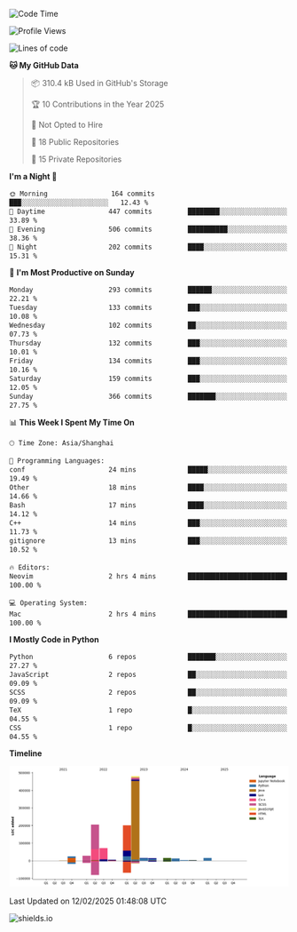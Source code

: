 <!--START_SECTION:waka-->
![Code Time](http://img.shields.io/badge/Code%20Time-429%20hrs%2046%20mins-blue)

![Profile Views](http://img.shields.io/badge/Profile%20Views-0-blue)

![Lines of code](https://img.shields.io/badge/From%20Hello%20World%20I%27ve%20Written-1.1%20million%20lines%20of%20code-blue)

**🐱 My GitHub Data** 

> 📦 310.4 kB Used in GitHub's Storage 
 > 
> 🏆 10 Contributions in the Year 2025
 > 
> 🚫 Not Opted to Hire
 > 
> 📜 18 Public Repositories 
 > 
> 🔑 15 Private Repositories 
 > 
**I'm a Night 🦉** 

```text
🌞 Morning                164 commits         ███░░░░░░░░░░░░░░░░░░░░░░   12.43 % 
🌆 Daytime                447 commits         ████████░░░░░░░░░░░░░░░░░   33.89 % 
🌃 Evening                506 commits         ██████████░░░░░░░░░░░░░░░   38.36 % 
🌙 Night                  202 commits         ████░░░░░░░░░░░░░░░░░░░░░   15.31 % 
```
📅 **I'm Most Productive on Sunday** 

```text
Monday                   293 commits         ██████░░░░░░░░░░░░░░░░░░░   22.21 % 
Tuesday                  133 commits         ███░░░░░░░░░░░░░░░░░░░░░░   10.08 % 
Wednesday                102 commits         ██░░░░░░░░░░░░░░░░░░░░░░░   07.73 % 
Thursday                 132 commits         ███░░░░░░░░░░░░░░░░░░░░░░   10.01 % 
Friday                   134 commits         ███░░░░░░░░░░░░░░░░░░░░░░   10.16 % 
Saturday                 159 commits         ███░░░░░░░░░░░░░░░░░░░░░░   12.05 % 
Sunday                   366 commits         ███████░░░░░░░░░░░░░░░░░░   27.75 % 
```


📊 **This Week I Spent My Time On** 

```text
🕑︎ Time Zone: Asia/Shanghai

💬 Programming Languages: 
conf                     24 mins             █████░░░░░░░░░░░░░░░░░░░░   19.49 % 
Other                    18 mins             ████░░░░░░░░░░░░░░░░░░░░░   14.66 % 
Bash                     17 mins             ████░░░░░░░░░░░░░░░░░░░░░   14.12 % 
C++                      14 mins             ███░░░░░░░░░░░░░░░░░░░░░░   11.73 % 
gitignore                13 mins             ███░░░░░░░░░░░░░░░░░░░░░░   10.52 % 

🔥 Editors: 
Neovim                   2 hrs 4 mins        █████████████████████████   100.00 % 

💻 Operating System: 
Mac                      2 hrs 4 mins        █████████████████████████   100.00 % 
```

**I Mostly Code in Python** 

```text
Python                   6 repos             ███████░░░░░░░░░░░░░░░░░░   27.27 % 
JavaScript               2 repos             ██░░░░░░░░░░░░░░░░░░░░░░░   09.09 % 
SCSS                     2 repos             ██░░░░░░░░░░░░░░░░░░░░░░░   09.09 % 
TeX                      1 repo              █░░░░░░░░░░░░░░░░░░░░░░░░   04.55 % 
CSS                      1 repo              █░░░░░░░░░░░░░░░░░░░░░░░░   04.55 % 
```



**Timeline**

![Lines of Code chart](https://raw.githubusercontent.com/kopp4/kopp4/main/assets/bar_graph.png)


 Last Updated on 12/02/2025 01:48:08 UTC
<!--END_SECTION:waka-->
![shields.io](https://img.shields.io/github/commit-activity/w/kopp4/kopp4?color=g&label=abusing%20bot&style=flat-square)

